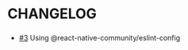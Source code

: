 # CHANGELOG

###

- [#3](https://github.com/react-native-community/react-native-datetimepicker/pull/3) Using @react-native-community/eslint-config
